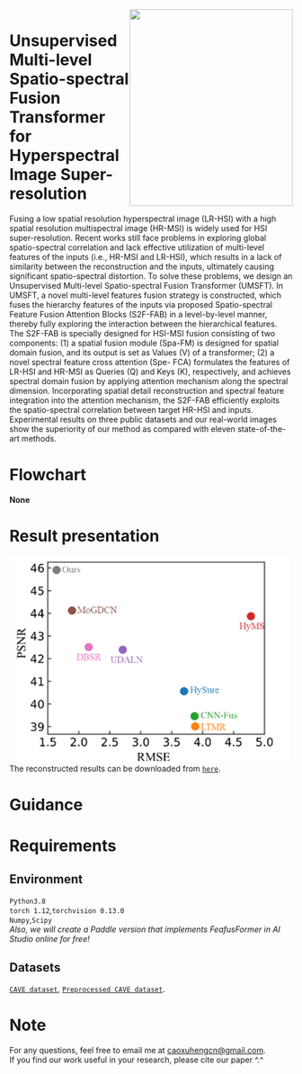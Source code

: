 <img align="right" src="https://ars.els-cdn.com/content/image/X00303992.jpg" width="290" height="350"/>  

# Unsupervised Multi-level Spatio-spectral Fusion Transformer for Hyperspectral Image Super-resolution
Fusing a low spatial resolution hyperspectral image (LR-HSI) with a high spatial resolution multispectral image (HR-MSI) is widely used for HSI super-resolution. Recent works still face problems in exploring global spatio-spectral correlation and lack effective utilization of multi-level features of the inputs (i.e., HR-MSI and LR-HSI), which results in a lack of similarity between the reconstruction and the inputs, ultimately causing significant spatio-spectral distortion. To solve these problems, we design an Unsupervised Multi-level Spatio-spectral Fusion Transformer (UMSFT). In UMSFT, a novel multi-level features fusion strategy is constructed, which fuses the hierarchy features of the inputs via proposed Spatio-spectral Feature Fusion Attention Blocks (S2F-FAB) in a level-by-level manner, thereby fully exploring the interaction between the hierarchical features. The S2F-FAB is specially designed for HSI-MSI fusion consisting of two components: (1) a spatial fusion module (Spa-FM) is designed for spatial domain fusion, and its output is set as Values (V) of a transformer; (2) a novel spectral feature cross attention (Spe- FCA) formulates the features of LR-HSI and HR-MSI as Queries (Q) and Keys (K), respectively, and achieves spectral domain fusion by applying attention mechanism along the spectral dimension. Incorporating spatial detail reconstruction and spectral feature integration into the attention mechanism, the S2F-FAB efficiently exploits the spatio-spectral correlation between target HR-HSI and inputs. Experimental results on three public datasets and our real-world images show the superiority of our method as compared with eleven state-of-the-art methods.   

# Flowchart
**None**
# Result presentation
![Performance](https://github.com/Caoxuheng/imgs/blob/main/%E5%9B%BE%E7%89%871.png)  
The reconstructed results can be downloaded from [`here`](https://aistudio.baidu.com/aistudio/datasetdetail/182575).
# Guidance

# Requirements
## Environment
`Python3.8`  
`torch 1.12`,`torchvision 0.13.0`  
`Numpy`,`Scipy`  
*Also, we will create a Paddle version that implements FeafusFormer in AI Studio online for free!*
## Datasets
[`CAVE dataset`](https://www1.cs.columbia.edu/CAVE/databases/multispectral/), 
 [`Preprocessed CAVE dataset`](https://aistudio.baidu.com/aistudio/datasetdetail/147509).
# Note
For any questions, feel free to email me at caoxuhengcn@gmail.com.  
If you find our work useful in your research, please cite our paper ^.^
